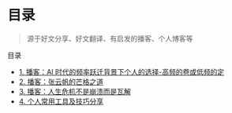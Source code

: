 
# 目录



>  源于好文分享、好文翻译、有启发的播客、个人博客等



目录
- [1. 播客：AI 时代的频率跃迁背景下个人的选择-高频的卷或低频的定](/post/vSSgMQo5.html)
- [2. 播客：张云帆的芒格之道](/post/8cNs62dj.html)
- [3. 播客：人生危机不是崩溃而是瓦解](/post/DS6HBAHi.html)
- [4. 个人常用工具及技巧分享](/post/cyoKD6IK.html)